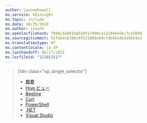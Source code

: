 ```yaml
---
author: jasonwhowell
ms.service: hdinsight
ms.topic: include
ms.date: 10/25/2018
ms.author: jasonh
ms.openlocfilehash: 7896c3a061bd53dfa7490ce1a1949eebc7ca5099
ms.sourcegitcommit: 91fdedcb190c0753180be8dc7db4b1d6da9854a1
ms.translationtype: HT
ms.contentlocale: ja-JP
ms.lasthandoff: 06/17/2021
ms.locfileid: "122652517"
---
```

> [!div class="op_single_selector"]
> * [概要](../hadoop/hdinsight-use-hive.md)
> * [Hive ビュー](../hadoop/apache-hadoop-use-hive-ambari-view.md)
> * [Beeline](../hadoop/apache-hadoop-use-hive-beeline.md)
> * [Curl](../hadoop/apache-hadoop-use-hive-curl.md)
> * [PowerShell](../hadoop/apache-hadoop-use-hive-powershell.md)
> * [.NET](../hadoop/apache-hadoop-use-hive-dotnet-sdk.md)
> * [Visual Studio](../hadoop/apache-hadoop-use-hive-visual-studio.md)
> 
>
